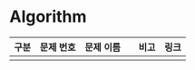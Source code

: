# Algorithm

| 구분 | 문제 번호 | 문제 이름 |      | 비고 | 링크 |
| ---- | --------- | --------- | ---- | ---- | ---- |
|      |           |           |      |      |      |


